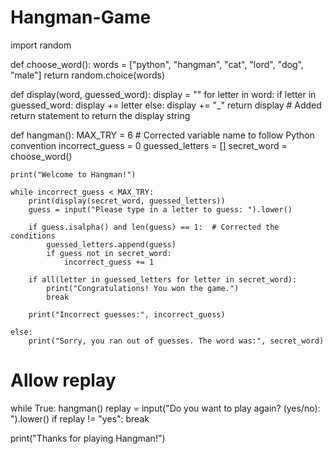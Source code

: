 # Hangman-Game
import random

def choose_word():
    words = ["python", "hangman", "cat", "lord", "dog", "male"]
    return random.choice(words)

def display(word, guessed_word):
    display = ""
    for letter in word:
        if letter in guessed_word:
            display += letter
        else:
            display += "_"
    return display  # Added return statement to return the display string

def hangman():
    MAX_TRY = 6  # Corrected variable name to follow Python convention
    incorrect_guess = 0
    guessed_letters = []
    secret_word = choose_word()
    
    print("Welcome to Hangman!")

    while incorrect_guess < MAX_TRY:
        print(display(secret_word, guessed_letters))
        guess = input("Please type in a letter to guess: ").lower()

        if guess.isalpha() and len(guess) == 1:  # Corrected the conditions
            guessed_letters.append(guess)
            if guess not in secret_word:
                incorrect_guess += 1

        if all(letter in guessed_letters for letter in secret_word):
            print("Congratulations! You won the game.")
            break

        print("Incorrect guesses:", incorrect_guess)

    else:
        print("Sorry, you ran out of guesses. The word was:", secret_word)

# Allow replay
while True:
    hangman()
    replay = input("Do you want to play again? (yes/no): ").lower()
    if replay != "yes":
        break

print("Thanks for playing Hangman!")
